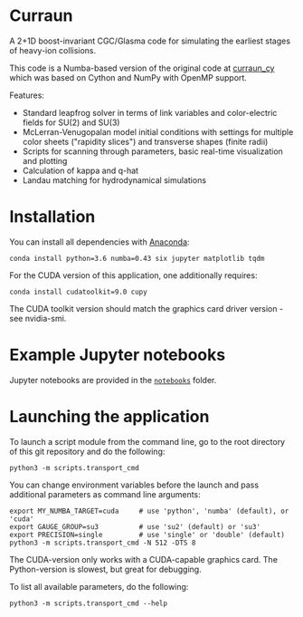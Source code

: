 # Curraun

A 2+1D boost-invariant CGC/Glasma code for simulating the earliest stages
of heavy-ion collisions.

This code is a Numba-based version of the original code
at [curraun_cy](https://gitlab.com/dmueller/curraun_cy)
which was based on Cython and NumPy with OpenMP support.

Features:
* Standard leapfrog solver in terms of link variables and color-electric fields for SU(2) and SU(3)
* McLerran-Venugopalan model initial conditions with settings for multiple
color sheets ("rapidity slices") and transverse shapes (finite radii)
* Scripts for scanning through parameters, basic real-time visualization and plotting
* Calculation of kappa and q-hat
* Landau matching for hydrodynamical simulations

# Installation
You can install all dependencies with [Anaconda](https://www.anaconda.com/distribution/):

```
conda install python=3.6 numba=0.43 six jupyter matplotlib tqdm
```

For the CUDA version of this application, one additionally requires:

```
conda install cudatoolkit=9.0 cupy
```

The CUDA toolkit version should match the graphics card driver version - see nvidia-smi.

# Example Jupyter notebooks
Jupyter notebooks are provided in the [`notebooks`](notebooks) folder.

# Launching the application
To launch a script module from the command line, go to the root directory
of this git repository and do the following:
```
python3 -m scripts.transport_cmd
```

You can change environment variables before the launch and pass additional
parameters as command line arguments:
```
export MY_NUMBA_TARGET=cuda     # use 'python', 'numba' (default), or 'cuda'
export GAUGE_GROUP=su3          # use 'su2' (default) or 'su3'
export PRECISION=single         # use 'single' or 'double' (default)
python3 -m scripts.transport_cmd -N 512 -DTS 8
```
The CUDA-version only works with a CUDA-capable graphics card.
The Python-version is slowest, but great for debugging.

To list all available parameters, do the following:
```
python3 -m scripts.transport_cmd --help
```
